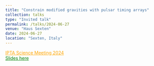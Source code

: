 ```yaml
---
title: "Constrain modified gravities with pulsar timing arrays"
collection: talks
type: "Invited talk"
permalink: /talks/2024-06-27
venue: "Haus Sexten"
date: 2024-06-27
location: "Sexten, Italy"
---
```

<a href="https://indico.itp.ac.cn/event/198/overview" style="color: orange; text-decoration: underline;">IPTA Science Meeting 2024</a>\
<a href="./slides/2024-06-27.pdf" style="color: green; text-decoration: underline;">Slides here</a>
